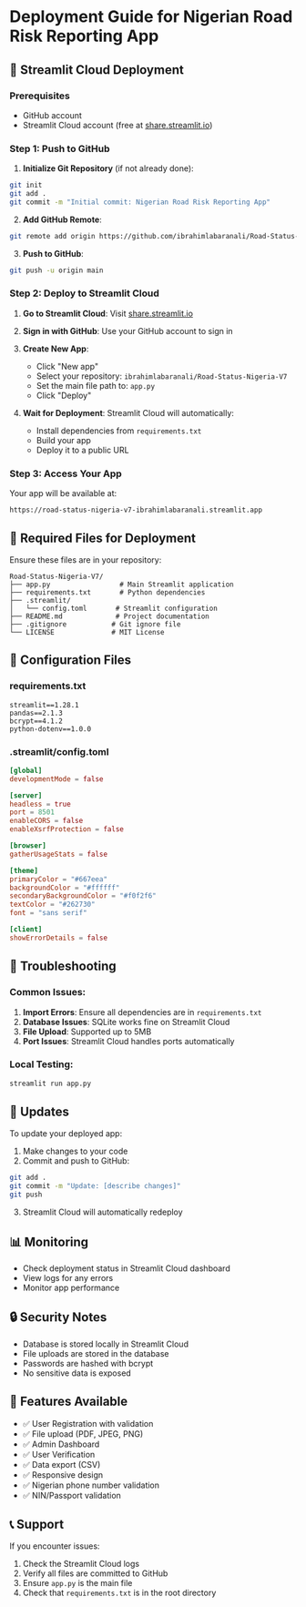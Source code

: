 # Deployment Guide for Nigerian Road Risk Reporting App

## 🚀 Streamlit Cloud Deployment

### Prerequisites
- GitHub account
- Streamlit Cloud account (free at [share.streamlit.io](https://share.streamlit.io))

### Step 1: Push to GitHub

1. **Initialize Git Repository** (if not already done):
```bash
git init
git add .
git commit -m "Initial commit: Nigerian Road Risk Reporting App"
```

2. **Add GitHub Remote**:
```bash
git remote add origin https://github.com/ibrahimlabaranali/Road-Status-Nigeria-V7.git
```

3. **Push to GitHub**:
```bash
git push -u origin main
```

### Step 2: Deploy to Streamlit Cloud

1. **Go to Streamlit Cloud**: Visit [share.streamlit.io](https://share.streamlit.io)

2. **Sign in with GitHub**: Use your GitHub account to sign in

3. **Create New App**:
   - Click "New app"
   - Select your repository: `ibrahimlabaranali/Road-Status-Nigeria-V7`
   - Set the main file path to: `app.py`
   - Click "Deploy"

4. **Wait for Deployment**: Streamlit Cloud will automatically:
   - Install dependencies from `requirements.txt`
   - Build your app
   - Deploy it to a public URL

### Step 3: Access Your App

Your app will be available at:
```
https://road-status-nigeria-v7-ibrahimlabaranali.streamlit.app
```

## 📁 Required Files for Deployment

Ensure these files are in your repository:

```
Road-Status-Nigeria-V7/
├── app.py                 # Main Streamlit application
├── requirements.txt       # Python dependencies
├── .streamlit/
│   └── config.toml       # Streamlit configuration
├── README.md             # Project documentation
├── .gitignore           # Git ignore file
└── LICENSE              # MIT License
```

## 🔧 Configuration Files

### requirements.txt
```
streamlit==1.28.1
pandas==2.1.3
bcrypt==4.1.2
python-dotenv==1.0.0
```

### .streamlit/config.toml
```toml
[global]
developmentMode = false

[server]
headless = true
port = 8501
enableCORS = false
enableXsrfProtection = false

[browser]
gatherUsageStats = false

[theme]
primaryColor = "#667eea"
backgroundColor = "#ffffff"
secondaryBackgroundColor = "#f0f2f6"
textColor = "#262730"
font = "sans serif"

[client]
showErrorDetails = false
```

## 🐛 Troubleshooting

### Common Issues:

1. **Import Errors**: Ensure all dependencies are in `requirements.txt`
2. **Database Issues**: SQLite works fine on Streamlit Cloud
3. **File Upload**: Supported up to 5MB
4. **Port Issues**: Streamlit Cloud handles ports automatically

### Local Testing:
```bash
streamlit run app.py
```

## 🔄 Updates

To update your deployed app:

1. Make changes to your code
2. Commit and push to GitHub:
```bash
git add .
git commit -m "Update: [describe changes]"
git push
```
3. Streamlit Cloud will automatically redeploy

## 📊 Monitoring

- Check deployment status in Streamlit Cloud dashboard
- View logs for any errors
- Monitor app performance

## 🔒 Security Notes

- Database is stored locally in Streamlit Cloud
- File uploads are stored in the database
- Passwords are hashed with bcrypt
- No sensitive data is exposed

## 🌟 Features Available

- ✅ User Registration with validation
- ✅ File upload (PDF, JPEG, PNG)
- ✅ Admin Dashboard
- ✅ User Verification
- ✅ Data export (CSV)
- ✅ Responsive design
- ✅ Nigerian phone number validation
- ✅ NIN/Passport validation

## 📞 Support

If you encounter issues:
1. Check the Streamlit Cloud logs
2. Verify all files are committed to GitHub
3. Ensure `app.py` is the main file
4. Check that `requirements.txt` is in the root directory 